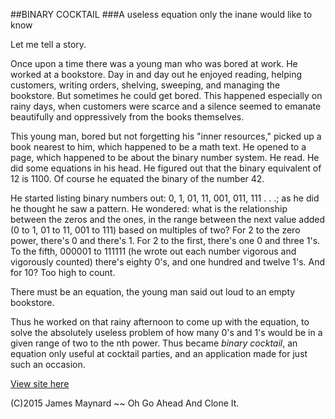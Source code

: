 ##BINARY COCKTAIL
###A useless equation only the inane would like to know

Let me tell a story.

Once upon a time there was a young man who was bored at work.  He worked at a bookstore.  Day in and day out he enjoyed reading, helping customers, writing orders, shelving, sweeping, and managing the bookstore.  But sometimes he could get bored.  This happened especially on rainy days, when customers were scarce and a silence seemed to emanate beautifully and oppressively from the books themselves. 

This young man, bored but not forgetting his "inner resources," picked up a book nearest to him, which happened to be a math text.  He opened to a page, which happened to be about the binary number system.  He read.  He did some equations in his head.  He figured out that the binary equivalent of 12 is 1100. Of course he equated the binary of the number 42. 

He started listing binary numbers out: 0, 1, 01, 11, 001, 011, 111 . . .; as he did he thought he saw a pattern.  He wondered: what is the relationship between the zeros and the ones, in the range between the next value added (0 to 1, 01 to 11, 001 to 111) based on multiples of two? For 2 to the zero power, there's 0 and there's 1.  For 2 to the first, there's one 0 and three 1's.  To the fifth, 000001 to 111111 (he wrote out each number vigorous and vigorously counted) there's eighty 0's, and one hundred and twelve 1's.  And for 10?  Too high to count.

There must be an equation, the young man said out loud to an empty bookstore. 

Thus he worked on that rainy afternoon to come up with the equation, to solve the absolutely useless problem of how many 0's and 1's would be in a given range of two to the nth power.  Thus became *binary cocktail*, an equation only useful at cocktail parties, and an application made for just such an occasion. 

[View site here](http://jklmaynard.github.io/binaryCocktail)

(C)2015 James Maynard ~~ Oh Go Ahead And Clone It. 

